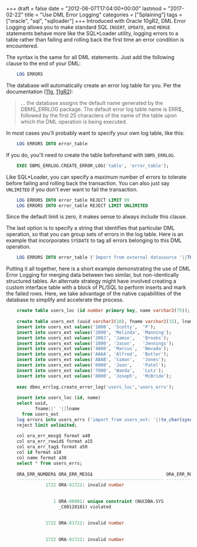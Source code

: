 +++
draft       = false
date        = "2012-06-07T17:04:00+00:00"
lastmod     = "2017-02-22"
title       = "Use DML Error Logging"
categories  = ["Splaining"]
tags        = ["oracle", "sql", "sqlloader"]
+++
Introduced with Oracle 10gR2, DML Error Logging allows you to make standard SQL `INSERT`, `UPDATE`, and `MERGE` statements behave more like the SQL*Loader utility, logging errors to a table rather than failing and rolling back the first time an error condition is encountered. 

The syntax is the same for all DML statements. Just add the following clause to the end of your DML:

```sql
    LOG ERRORS 
```

The database will automatically create an error log table for you. Per the documentation ([11g][1], [11gR2][2]):
> … the database assigns the default name generated by the DBMS_ERRLOG package. The default error log table name is ERR$_ followed by the first 25 characters of the name of the table upon which the DML operation is being executed.

In most cases you'll probably want to specify your own log table, like this:

```sql
    LOG ERRORS INTO error_table
```

If you do, you'll need to create the table beforehand with `DBMS_ERRLOG`.

```sql
    EXEC DBMS_ERRLOG.CREATE_ERROR_LOG('table', 'error_table');
```

Like SQL*Loader, you can specify a maximum number of errors to tolerate before failing and rolling back the transaction. You can also just say `UNLIMITED` if you don't ever want to fail the transaction. 

```sql
    LOG ERRORS INTO error_table REJECT LIMIT 99
    LOG ERRORS INTO error_table REJECT LIMIT UNLIMITED
```

Since the default limit is zero, it makes sense to always include this clause.

The last option is to specify a string that identifies that particular DML operation, so that you can group sets of errors in the log table. Here is an example that incorporates `SYSDATE` to tag all errors belonging to this DML operation.

```sql
    LOG ERRORS INTO error_table ('Import from external datasource '||TO_CHAR(SYSDATE)) REJECT LIMIT UNLIMITED
```

Putting it all together, here is a short example demonstrating the use of DML Error Logging for merging data between two similar, but non-identically structured tables. An alternate strategy might have involved creating a custom interface table with a block of PL/SQL to perform inserts and mark the failed rows. Here, we take advantage of the native capabilities of the database to simplify and accelerate the process.

```sql
    create table users_loc (id number primary key, name varchar2(75));
    
    create table users_ext (uuid varchar2(10), fname varchar2(15), lname varchar2(20));
    insert into users_ext values('1000', 'Scotty',  'P');
    insert into users_ext values('2000', 'Melinda', 'Manning');
    insert into users_ext values('200J', 'Jamie',   'Brooks');
    insert into users_ext values('1000', 'Jason',   'Jennings');
    insert into users_ext values('4000', 'Marcus',  'Nevada');
    insert into users_ext values('AAAA', 'Alfred',  'Butler');
    insert into users_ext values('ABAB', 'Simon',   'Jones');
    insert into users_ext values('6000', 'Joon',    'Patel');
    insert into users_ext values('7000', 'Wanda',   'Lutz');
    insert into users_ext values('8000', 'Joseph',  'McBride');
    
    exec dbms_errlog.create_error_log('users_loc','users_errs');
    
    insert into users_loc (id, name) 
    select uuid, 
           fname||' '||lname 
      from users_ext 
    log errors into users_errs ('import from users_ext: '||to_char(sysdate)) 
    reject limit unlimited;
    
    col ora_err_mesg$ format a40
    col ora_err_rowid$ format a15
    col ora_err_tag$ format a50
    col id format a10
    col name format a30
    select * from users_errs;
    
    ORA_ERR_NUMBER$ ORA_ERR_MESG$                            ORA_ERR_ROWID$  ORA_ERR_OPTYP$ ORA_ERR_TAG$                                       ID         NAME                         
    --------------- ---------------------------------------- --------------- -------------- -------------------------------------------------- ---------- ------------------------------
               1722 ORA-01722: invalid number                                I              import from users_ext: 07-JUN-2012 12:00:09        200J       Jamie Brooks                   
                                                                                                                                                                                         
    
                  1 ORA-00001: unique constraint (NUCDBA.SYS                 I              import from users_ext: 07-JUN-2012 12:00:09        1000       Jason Jennings                 
                    _C00128181) violated                                                                                                                                                 
                                                                                                                                                                                         
    
               1722 ORA-01722: invalid number                                I              import from users_ext: 07-JUN-2012 12:00:09        AAAA       Alfred Butler                  
                                                                                                                                                                                         
    
               1722 ORA-01722: invalid number                                I              import from users_ext: 07-JUN-2012 12:00:09        ABAB       Simon Jones                    
```

[1]: http://docs.oracle.com/cd/B28359%5F01/server.111/b28286/statements%5F9014.htm
[2]: http://docs.oracle.com/cd/E11882_01/server.112/e25494/tables004.htm#InsertDMLErrorLogging

